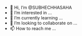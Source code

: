 - 👋 Hi, I’m @SUBHECHHASAHA
- 👀 I’m interested in ...
- 🌱 I’m currently learning ...
- 💞️ I’m looking to collaborate on ...
- 📫 How to reach me ...

<!---
SUBHECHHASAHA/SUBHECHHASAHA is a ✨ special ✨ repository because its `README.md` (this file) appears on your GitHub profile.
You can click the Preview link to take a look at your changes.
--->
